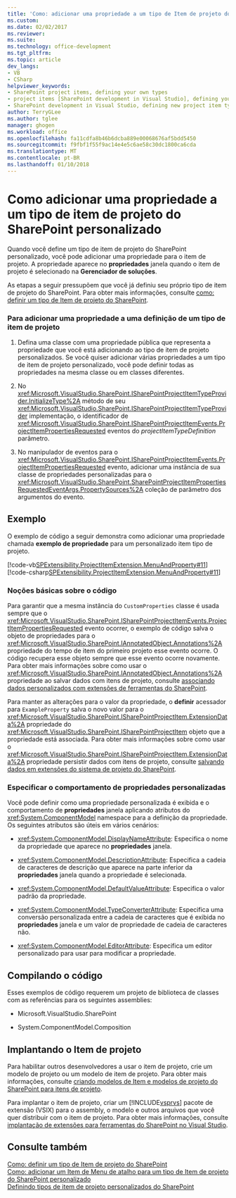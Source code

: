 ```yaml
---
title: 'Como: adicionar uma propriedade a um tipo de Item de projeto do SharePoint personalizado | Microsoft Docs'
ms.custom: 
ms.date: 02/02/2017
ms.reviewer: 
ms.suite: 
ms.technology: office-development
ms.tgt_pltfrm: 
ms.topic: article
dev_langs:
- VB
- CSharp
helpviewer_keywords:
- SharePoint project items, defining your own types
- project items [SharePoint development in Visual Studio], defining your own types
- SharePoint development in Visual Studio, defining new project item types
author: TerryGLee
ms.author: tglee
manager: ghogen
ms.workload: office
ms.openlocfilehash: fa11cdfa8b46b6dcba889e00068676af5bdd5450
ms.sourcegitcommit: f9fbf1f55f9ac14e4e5c6ae58c30dc1800ca6cda
ms.translationtype: MT
ms.contentlocale: pt-BR
ms.lasthandoff: 01/10/2018
---
```

# <a name="how-to-add-a-property-to-a-custom-sharepoint-project-item-type"></a>Como adicionar uma propriedade a um tipo de item de projeto do SharePoint personalizado
  Quando você define um tipo de item de projeto do SharePoint personalizado, você pode adicionar uma propriedade para o item de projeto. A propriedade aparece no **propriedades** janela quando o item de projeto é selecionado na **Gerenciador de soluções**.  
  
 As etapas a seguir pressupõem que você já definiu seu próprio tipo de item de projeto do SharePoint. Para obter mais informações, consulte [como: definir um tipo de Item de projeto do SharePoint](../sharepoint/how-to-define-a-sharepoint-project-item-type.md).  
  
### <a name="to-add-a-property-to-a-definition-of-a-project-item-type"></a>Para adicionar uma propriedade a uma definição de um tipo de item de projeto  
  
1.  Defina uma classe com uma propriedade pública que representa a propriedade que você está adicionando ao tipo de item de projeto personalizados. Se você quiser adicionar várias propriedades a um tipo de item de projeto personalizado, você pode definir todas as propriedades na mesma classe ou em classes diferentes.  
  
2.  No <xref:Microsoft.VisualStudio.SharePoint.ISharePointProjectItemTypeProvider.InitializeType%2A> método de seu <xref:Microsoft.VisualStudio.SharePoint.ISharePointProjectItemTypeProvider> implementação, o identificador de <xref:Microsoft.VisualStudio.SharePoint.ISharePointProjectItemEvents.ProjectItemPropertiesRequested> eventos do *projectItemTypeDefinition* parâmetro.  
  
3.  No manipulador de eventos para o <xref:Microsoft.VisualStudio.SharePoint.ISharePointProjectItemEvents.ProjectItemPropertiesRequested> evento, adicionar uma instância de sua classe de propriedades personalizadas para o <xref:Microsoft.VisualStudio.SharePoint.SharePointProjectItemPropertiesRequestedEventArgs.PropertySources%2A> coleção de parâmetro dos argumentos do evento.  
  
## <a name="example"></a>Exemplo  
 O exemplo de código a seguir demonstra como adicionar uma propriedade chamada **exemplo de propriedade** para um personalizado item tipo de projeto.  
  
 [!code-vb[SPExtensibility.ProjectItemExtension.MenuAndProperty#11](../sharepoint/codesnippet/VisualBasic/projectitemmenuandproperty/extension/projectitemtypeproperty.vb#11)]
 [!code-csharp[SPExtensibility.ProjectItemExtension.MenuAndProperty#11](../sharepoint/codesnippet/CSharp/projectitemmenuandproperty/extension/projectitemtypeproperty.cs#11)]  
  
### <a name="understanding-the-code"></a>Noções básicas sobre o código  
 Para garantir que a mesma instância do `CustomProperties` classe é usada sempre que o <xref:Microsoft.VisualStudio.SharePoint.ISharePointProjectItemEvents.ProjectItemPropertiesRequested> evento ocorrer, o exemplo de código salva o objeto de propriedades para o <xref:Microsoft.VisualStudio.SharePoint.IAnnotatedObject.Annotations%2A> propriedade do tempo de item do primeiro projeto esse evento ocorre. O código recupera esse objeto sempre que esse evento ocorre novamente. Para obter mais informações sobre como usar o <xref:Microsoft.VisualStudio.SharePoint.IAnnotatedObject.Annotations%2A> propriedade ao salvar dados com itens de projeto, consulte [associando dados personalizados com extensões de ferramentas do SharePoint](../sharepoint/associating-custom-data-with-sharepoint-tools-extensions.md).  
  
 Para manter as alterações para o valor da propriedade, o **definir** acessador para `ExampleProperty` salva o novo valor para o <xref:Microsoft.VisualStudio.SharePoint.ISharePointProjectItem.ExtensionData%2A> propriedade do <xref:Microsoft.VisualStudio.SharePoint.ISharePointProjectItem> objeto que a propriedade está associada. Para obter mais informações sobre como usar o <xref:Microsoft.VisualStudio.SharePoint.ISharePointProjectItem.ExtensionData%2A> propriedade persistir dados com itens de projeto, consulte [salvando dados em extensões do sistema de projeto do SharePoint](../sharepoint/saving-data-in-extensions-of-the-sharepoint-project-system.md).  
  
### <a name="specifying-the-behavior-of-custom-properties"></a>Especificar o comportamento de propriedades personalizadas  
 Você pode definir como uma propriedade personalizada é exibida e o comportamento de **propriedades** janela aplicando atributos do <xref:System.ComponentModel> namespace para a definição da propriedade. Os seguintes atributos são úteis em vários cenários:  
  
-   <xref:System.ComponentModel.DisplayNameAttribute>: Especifica o nome da propriedade que aparece no **propriedades** janela.  
  
-   <xref:System.ComponentModel.DescriptionAttribute>: Especifica a cadeia de caracteres de descrição que aparece na parte inferior da **propriedades** janela quando a propriedade é selecionada.  
  
-   <xref:System.ComponentModel.DefaultValueAttribute>: Especifica o valor padrão da propriedade.  
  
-   <xref:System.ComponentModel.TypeConverterAttribute>: Especifica uma conversão personalizada entre a cadeia de caracteres que é exibida no **propriedades** janela e um valor de propriedade de cadeia de caracteres não.  
  
-   <xref:System.ComponentModel.EditorAttribute>: Especifica um editor personalizado para usar para modificar a propriedade.  
  
## <a name="compiling-the-code"></a>Compilando o código  
 Esses exemplos de código requerem um projeto de biblioteca de classes com as referências para os seguintes assemblies:  
  
-   Microsoft.VisualStudio.SharePoint  
  
-   System.ComponentModel.Composition  
  
## <a name="deploying-the-project-item"></a>Implantando o Item de projeto  
 Para habilitar outros desenvolvedores a usar o item de projeto, crie um modelo de projeto ou um modelo de item de projeto. Para obter mais informações, consulte [criando modelos de Item e modelos de projeto do SharePoint para itens de projeto](../sharepoint/creating-item-templates-and-project-templates-for-sharepoint-project-items.md).  
  
 Para implantar o item de projeto, criar um [!INCLUDE[vsprvs](../sharepoint/includes/vsprvs-md.md)] pacote de extensão (VSIX) para o assembly, o modelo e outros arquivos que você quer distribuir com o item de projeto. Para obter mais informações, consulte [implantação de extensões para ferramentas do SharePoint no Visual Studio](../sharepoint/deploying-extensions-for-the-sharepoint-tools-in-visual-studio.md).  
  
## <a name="see-also"></a>Consulte também  
 [Como: definir um tipo de Item de projeto do SharePoint](../sharepoint/how-to-define-a-sharepoint-project-item-type.md)   
 [Como: adicionar um Item de Menu de atalho para um tipo de Item de projeto do SharePoint personalizado](../sharepoint/how-to-add-a-shortcut-menu-item-to-a-custom-sharepoint-project-item-type.md)   
 [Definindo tipos de item de projeto personalizados do SharePoint](../sharepoint/defining-custom-sharepoint-project-item-types.md)  
  
  